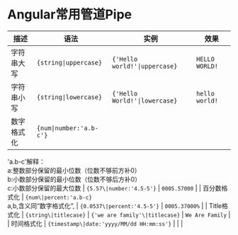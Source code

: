 # Angular常用管道Pipe

| 描述 | 语法 | 实例 | 效果 |
| --- | --- | --- | --- |
| 字符串大写 | `{string\|uppercase}` | `{'Hello world!'\|uppercase}` | `HELLO WORLD!` |
| 字符串小写 | `{string\|lowercase}` | `{'Hello World!'\|lowercase}` | `hello world!` |
| 数字格式化 | `{num\|number:'a.b-c'}`  
'a.b-c'解释：  
a:整数部分保留的最小位数（位数不够前方补0）  
b:小数部分保留的最小位数（位数不够后方补0）  
c:小数部分保留的最大位数 | `{5.57\|number:'4.5-5'}` | `0005.57000` |
| 百分数格式化 | `{num\|percent:'a.b-c}`  
a,b,含义同“数字格式化”, | `{0.0537\|percent:'4.5-5'}` | `0005.37000%` |
| Title格式化 | `{string\|titlecase}` | `{'we are family'\|titlecase}` | `We Are Family` |
| 时间格式化 | `{timestamp\|date:'yyyy/MM/dd HH:mm:ss'}` |  |  |

